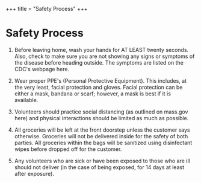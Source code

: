 +++
title = "Safety Process"
+++

# Safety Process
1. Before leaving home, wash your hands for AT LEAST twenty seconds. Also, check to make sure you are not showing any signs or symptoms of the disease before heading outside. The symptoms are listed on the CDC's webpage here.
​
2. Wear proper PPE's (Personal Protective Equipment). This includes, at the very least, facial protection and gloves. Facial protection can be either a mask, bandana or scarf; however, a mask is best if it is available.
​
3. Volunteers should practice social distancing (as outlined on mass.gov here) and physical interactions should be limited as much as possible. 
 
4. All groceries will be left at the front doorstep unless the customer says otherwise. Groceries will not be delivered inside for the safety of both parties. All groceries within the bags will be sanitized using disinfectant wipes before dropped off for the customer.
 
5. Any volunteers who are sick or have been exposed to those who are ill should not deliver (in the case of being exposed, for 14 days at least after exposure).
